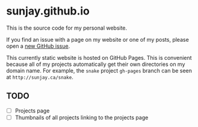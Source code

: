 # sunjay.github.io

This is the source code for my personal website.

If you find an issue with a page on my website or one of my posts, please
open a [new GitHub issue][issues].

This currently static website is hosted on GitHub Pages. This is convenient because all of my projects automatically get their own directories on my
domain name. For example, the `snake` project `gh-pages` branch can be seen
at `http://sunjay.ca/snake`.

## TODO

- [ ] Projects page
- [ ] Thumbnails of all projects linking to the projects page

[issues]: https://github.com/sunjay/sunjay.github.io/issues

